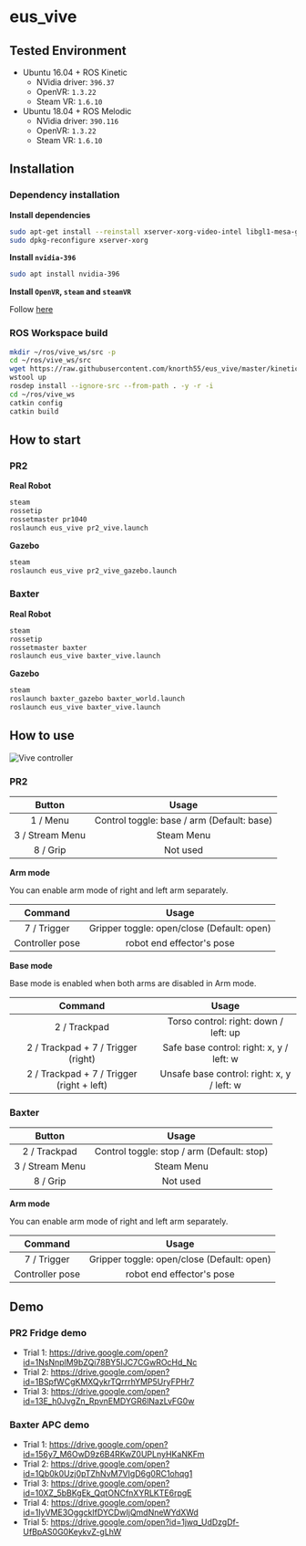 # eus_vive

## Tested Environment

- Ubuntu 16.04 + ROS Kinetic
  - NVidia driver: `396.37`
  - OpenVR: `1.3.22`
  - Steam VR: `1.6.10`
- Ubuntu 18.04 + ROS Melodic
  - NVidia driver: `390.116`
  - OpenVR: `1.3.22`
  - Steam VR: `1.6.10`

## Installation

### Dependency installation

**Install dependencies**

```bash
sudo apt-get install --reinstall xserver-xorg-video-intel libgl1-mesa-glx libgl1-mesa-dri xserver-xorg-core
sudo dpkg-reconfigure xserver-xorg
```

**Install `nvidia-396`**

```bash
sudo apt install nvidia-396
```

**Install `OpenVR`, `steam` and `steamVR`**

Follow [here](https://github.com/knorth55/vive_ros)

### ROS Workspace build

```bash
mkdir ~/ros/vive_ws/src -p
cd ~/ros/vive_ws/src
wget https://raw.githubusercontent.com/knorth55/eus_vive/master/kinetic.rosinstall?token=ACG6QX52S5VO7PR2KBUVDBC5JUNWY -O .rosinstall
wstool up
rosdep install --ignore-src --from-path . -y -r -i
cd ~/ros/vive_ws
catkin config
catkin build
```

## How to start 

### PR2

**Real Robot**

```bash
steam
rossetip
rossetmaster pr1040
roslaunch eus_vive pr2_vive.launch
```

**Gazebo**

```bash
steam
roslaunch eus_vive pr2_vive_gazebo.launch
```

### Baxter

**Real Robot**

```bash
steam
rossetip
rossetmaster baxter
roslaunch eus_vive baxter_vive.launch
```

**Gazebo**

```bash
steam
roslaunch baxter_gazebo baxter_world.launch
roslaunch eus_vive baxter_vive.launch
```

## How to use

![Vive controller](https://www.vive.com/media/filer_public/e3/da/e3daf208-4d4e-4adf-b911-22f9458ab883/guid-2d5454b7-1225-449c-b5e5-50a5ea4184d6-web.png)


### PR2

| Button | Usage |
|:-:|:-:|
| 1 / Menu | Control toggle: base / arm (Default: base) |
| 3 / Stream Menu | Steam Menu |
| 8 / Grip | Not used |

**Arm mode**

You can enable arm mode of right and left arm separately.

| Command | Usage |
|:-:|:-:|
| 7 / Trigger | Gripper toggle: open/close (Default: open) | 
| Controller pose | robot end effector's pose |

**Base mode**

Base mode is enabled when both arms are disabled in Arm mode.

| Command | Usage |
|:-:|:-:|
| 2 / Trackpad | Torso control: right: down / left: up |
| 2 / Trackpad + 7 / Trigger (right) | Safe base control: right: x, y / left: w |
| 2 / Trackpad + 7 / Trigger (right + left) | Unsafe base control: right: x, y / left: w |

### Baxter

| Button | Usage |
|:-:|:-:|
| 2 / Trackpad | Control toggle: stop / arm (Default: stop) |
| 3 / Stream Menu | Steam Menu |
| 8 / Grip | Not used |

**Arm mode**

You can enable arm mode of right and left arm separately.

| Command | Usage |
|:-:|:-:|
| 7 / Trigger | Gripper toggle: open/close (Default: open) |
| Controller pose | robot end effector's pose |

## Demo

### PR2 Fridge demo
- Trial 1: https://drive.google.com/open?id=1NsNnplM9bZQi78BY5IJC7CGwROcHd_Nc
- Trial 2: https://drive.google.com/open?id=1BSpfWCgKMXQykrTQrrrhYMP5UryFPHr7
- Trial 3: https://drive.google.com/open?id=13E_h0JvgZn_RpvnEMDYGR6lNazLvFG0w

### Baxter APC demo
- Trial 1: https://drive.google.com/open?id=156y7_M6OwD9z6B4RKwZ0UPLnyHKaNKFm
- Trial 2: https://drive.google.com/open?id=1Qb0k0Uzj0pTZhNvM7VIgD6g0RC1ohqg1
- Trial 3: https://drive.google.com/open?id=10XZ_5bBKgEk_QqtONCfnXYRLKTE6rpgE
- Trial 4: https://drive.google.com/open?id=1IyVME3OggckIfDYCDwIjQmdNneWYdXWd
- Trial 5: https://drive.google.com/open?id=1jwq_UdDzgDf-UfBpAS0G0KeykvZ-gLhW


